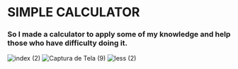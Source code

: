 # SIMPLE CALCULATOR

### So I made a calculator to apply some of my knowledge and help those who have difficulty doing it.
![index (2)](https://github.com/Briviet/calculator-html/blob/main/index%20(2).png)
![Captura de Tela (9)](https://github.com/Briviet/calculator-html/blob/main/Captura%20de%20Tela%20(9).png)
![less (2)](https://github.com/Briviet/calculator-html/blob/main/less%20(2).png)
